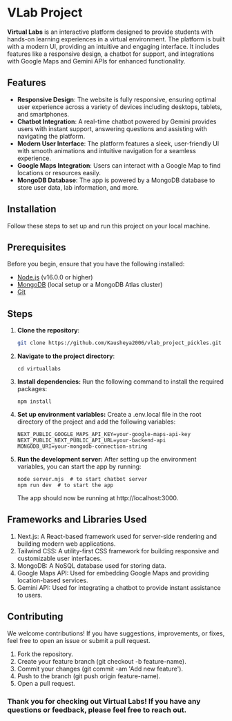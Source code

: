 # VLab Project

**Virtual Labs** is an interactive platform designed to provide students with hands-on learning experiences in a virtual environment. The platform is built with a modern UI, providing an intuitive and engaging interface. It includes features like a responsive design, a chatbot for support, and integrations with Google Maps and Gemini APIs for enhanced functionality.

## Features

- **Responsive Design**: The website is fully responsive, ensuring optimal user experience across a variety of devices including desktops, tablets, and smartphones.
- **Chatbot Integration**: A real-time chatbot powered by Gemini provides users with instant support, answering questions and assisting with navigating the platform.
- **Modern User Interface**: The platform features a sleek, user-friendly UI with smooth animations and intuitive navigation for a seamless experience.
- **Google Maps Integration**: Users can interact with a Google Map to find locations or resources easily.
- **MongoDB Database**: The app is powered by a MongoDB database to store user data, lab information, and more.

## Installation

Follow these steps to set up and run this project on your local machine.

## Prerequisites

Before you begin, ensure that you have the following installed:

- [Node.js](https://nodejs.org/) (v16.0.0 or higher)
- [MongoDB](https://www.mongodb.com/try/download/community) (local setup or a MongoDB Atlas cluster)
- [Git](https://git-scm.com/)

## Steps

1. **Clone the repository**:

   ```bash
   git clone https://github.com/Kausheya2006/vlab_project_pickles.git
   ```
2. **Navigate to the project directory**:
   ```
   cd virtuallabs
   ```

3. **Install dependencies:**
   Run the following command to install the required packages:
   ```
   npm install
   ```
4. **Set up environment variables:**
   Create a .env.local file in the root directory of the project and add the following variables:
   ```
   NEXT_PUBLIC_GOOGLE_MAPS_API_KEY=your-google-maps-api-key
   NEXT_PUBLIC_NEXT_PUBLIC_API_URL=your-backend-api
   MONGODB_URI=your-mongodb-connection-string
   ```
   
5. **Run the development server:**
   After setting up the environment variables, you can start the app by running:
   ```
   node server.mjs  # to start chatbot server
   npm run dev  # to start the app
   ```
   The app should now be running at http://localhost:3000.
   
## Frameworks and Libraries Used

1. Next.js: A React-based framework used for server-side rendering and building modern web applications.
2. Tailwind CSS: A utility-first CSS framework for building responsive and customizable user interfaces.
3. MongoDB: A NoSQL database used for storing data.
4. Google Maps API: Used for embedding Google Maps and providing location-based services.
5. Gemini API: Used for integrating a chatbot to provide instant assistance to users.
   
## Contributing

We welcome contributions! If you have suggestions, improvements, or fixes, feel free to open an issue or submit a pull request.

1. Fork the repository.
2. Create your feature branch (git checkout -b feature-name).
3. Commit your changes (git commit -am 'Add new feature').
4. Push to the branch (git push origin feature-name).
5. Open a pull request.
   
### Thank you for checking out Virtual Labs! If you have any questions or feedback, please feel free to reach out.
